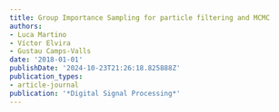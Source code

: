 ```yaml
---
title: Group Importance Sampling for particle filtering and MCMC
authors:
- Luca Martino
- Víctor Elvira
- Gustau Camps-Valls
date: '2018-01-01'
publishDate: '2024-10-23T21:26:18.825888Z'
publication_types:
- article-journal
publication: '*Digital Signal Processing*'
---
```

